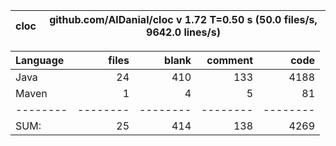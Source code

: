 
cloc|github.com/AlDanial/cloc v 1.72  T=0.50 s (50.0 files/s, 9642.0 lines/s)
--- | ---

Language|files|blank|comment|code
:-------|-------:|-------:|-------:|-------:
Java|24|410|133|4188
Maven|1|4|5|81
--------|--------|--------|--------|--------
SUM:|25|414|138|4269
